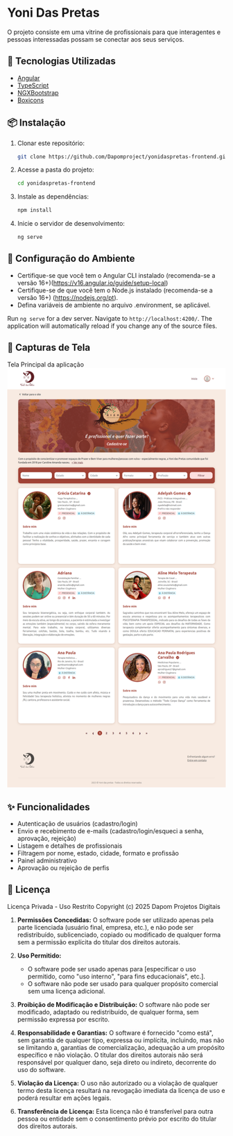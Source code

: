 # Yoni Das Pretas

O projeto consiste em uma vitrine de profissionais para que interagentes e pessoas interessadas possam se conectar aos seus serviços.

## 🚀 Tecnologias Utilizadas
- [Angular](https://angular.io/)
- [TypeScript](https://www.typescriptlang.org/)
- [NGXBootstrap](https://valor-software.com/ngx-bootstrap/)
- [Boxicons](https://boxicons.com/)

## 📦 Instalação
1. Clonar este repositório:
    ```sh
    git clone https://github.com/Dapomproject/yonidaspretas-frontend.git
    
2. Acesse a pasta do projeto: 
    ```sh
    cd yonidaspretas-frontend

3. Instale as dependências:
    ```sh
    npm install

4. Inicie o servidor de desenvolvimento:
    ```sh
    ng serve

## 🔧 Configuração do Ambiente
* Certifique-se que você tem o Angular CLI instalado (recomenda-se a versão 16+)(https://v16.angular.io/guide/setup-local)    
* Certifique-se de que você tem o Node.js instalado (recomenda-se a versão 16+) (https://nodejs.org/pt).
* Defina variáveis de ambiente no arquivo .environment, se aplicável.

Run `ng serve` for a dev server. Navigate to `http://localhost:4200/`. The application will automatically reload if you change any of the source files.

## 📸 Capturas de Tela
Tela Principal da aplicação
![Tela Principal](./src/assets/imgs/github/tela-principal.png)

## ✨ Funcionalidades
* Autenticação de usuários (cadastro/login)
* Envio e recebimento de e-mails (cadastro/login/esqueci a senha, aprovação, rejeição)
* Listagem e detalhes de profissionais
* Filtragem por nome, estado, cidade, formato e profissão
* Painel administrativo
* Aprovação ou rejeição de perfis


## 📄 Licença

Licença Privada - Uso Restrito
Copyright (c) 2025 Dapom Projetos Digitais

1. **Permissões Concedidas:**
   O software pode ser utilizado apenas pela parte licenciada (usuário final, empresa, etc.), e não pode ser redistribuído, sublicenciado, copiado ou modificado de qualquer forma sem a permissão explícita do titular dos direitos autorais.

2. **Uso Permitido:**
   - O software pode ser usado apenas para [especificar o uso permitido, como "uso interno", "para fins educacionais", etc.].
   - O software não pode ser usado para qualquer propósito comercial sem uma licença adicional.

3. **Proibição de Modificação e Distribuição:**
   O software não pode ser modificado, adaptado ou redistribuído, de qualquer forma, sem permissão expressa por escrito.

4. **Responsabilidade e Garantias:**
   O software é fornecido "como está", sem garantia de qualquer tipo, expressa ou implícita, incluindo, mas não se limitando a, garantias de comercialização, adequação a um propósito específico e não violação. O titular dos direitos autorais não será responsável por qualquer dano, seja direto ou indireto, decorrente do uso do software.

5. **Violação da Licença:**
   O uso não autorizado ou a violação de qualquer termo desta licença resultará na revogação imediata da licença de uso e poderá resultar em ações legais.
   
6. **Transferência de Licença:**
   Esta licença não é transferível para outra pessoa ou entidade sem o consentimento prévio por escrito do titular dos direitos autorais.
